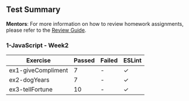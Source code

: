 ## Test Summary

**Mentors**: For more information on how to review homework assignments, please refer to the [Review Guide](https://github.com/HackYourFuture/mentors/blob/main/assignment-support/review-guide.md).

### 1-JavaScript - Week2

|      Exercise      | Passed | Failed | ESLint |
|--------------------|--------|--------|--------|
| ex1-giveCompliment |   7    |   -    |   ✓    |
| ex2-dogYears       |   7    |   -    |   ✓    |
| ex3-tellFortune    |   10   |   -    |   ✓    |
